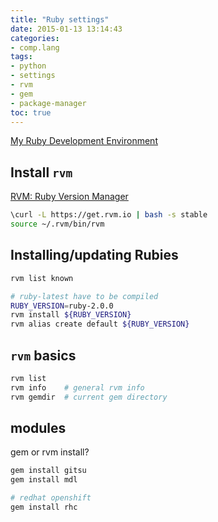 ```yaml
---
title: "Ruby settings"
date: 2015-01-13 13:14:43
categories:
- comp.lang
tags:
- python
- settings
- rvm
- gem
- package-manager
toc: true
---
```


[My Ruby Development Environment](http://jimeh.me/blog/2011/11/01/my-ruby-development-environment/)

## Install `rvm`

[RVM: Ruby Version Manager](https://rvm.io/)

```sh
\curl -L https://get.rvm.io | bash -s stable
source ~/.rvm/bin/rvm
```

## Installing/updating Rubies

```sh
rvm list known

# ruby-latest have to be compiled
RUBY_VERSION=ruby-2.0.0
rvm install ${RUBY_VERSION}
rvm alias create default ${RUBY_VERSION}
```

## `rvm` basics

```sh
rvm list 
rvm info    # general rvm info
rvm gemdir  # current gem directory 
```

## modules

gem or rvm install?

```sh
gem install gitsu
gem install mdl

# redhat openshift
gem install rhc
```

